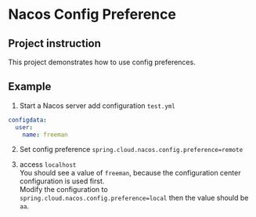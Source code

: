 # Nacos Config Preference

## Project instruction

This project demonstrates how to use config preferences.

## Example

1. Start a Nacos server
add configuration `test.yml`

```yaml
configdata:
  user:
    name: freeman
```

2. Set config preference `spring.cloud.nacos.config.preference=remote`

3. access `localhost`  
You should see a value of `freeman`, because the configuration center configuration is used first.  
Modify the configuration to `spring.cloud.nacos.config.preference=local` then the value should be `aa`.